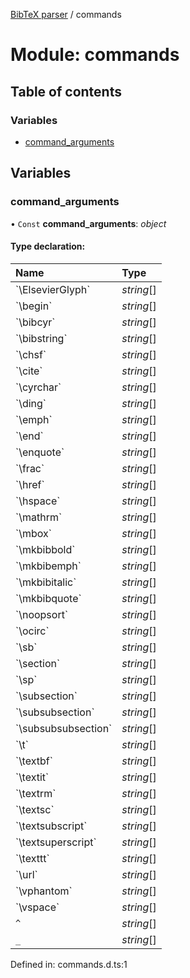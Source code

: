 [BibTeX parser](../README.md) / commands

# Module: commands

## Table of contents

### Variables

- [command\_arguments](commands.md#command_arguments)

## Variables

### command\_arguments

• `Const` **command\_arguments**: *object*

#### Type declaration:

Name | Type |
:------ | :------ |
\`\ElsevierGlyph\` | *string*[] |
\`\begin\` | *string*[] |
\`\bibcyr\` | *string*[] |
\`\bibstring\` | *string*[] |
\`\chsf\` | *string*[] |
\`\cite\` | *string*[] |
\`\cyrchar\` | *string*[] |
\`\ding\` | *string*[] |
\`\emph\` | *string*[] |
\`\end\` | *string*[] |
\`\enquote\` | *string*[] |
\`\frac\` | *string*[] |
\`\href\` | *string*[] |
\`\hspace\` | *string*[] |
\`\mathrm\` | *string*[] |
\`\mbox\` | *string*[] |
\`\mkbibbold\` | *string*[] |
\`\mkbibemph\` | *string*[] |
\`\mkbibitalic\` | *string*[] |
\`\mkbibquote\` | *string*[] |
\`\noopsort\` | *string*[] |
\`\ocirc\` | *string*[] |
\`\sb\` | *string*[] |
\`\section\` | *string*[] |
\`\sp\` | *string*[] |
\`\subsection\` | *string*[] |
\`\subsubsection\` | *string*[] |
\`\subsubsubsection\` | *string*[] |
\`\t\` | *string*[] |
\`\textbf\` | *string*[] |
\`\textit\` | *string*[] |
\`\textrm\` | *string*[] |
\`\textsc\` | *string*[] |
\`\textsubscript\` | *string*[] |
\`\textsuperscript\` | *string*[] |
\`\texttt\` | *string*[] |
\`\url\` | *string*[] |
\`\vphantom\` | *string*[] |
\`\vspace\` | *string*[] |
`^` | *string*[] |
`_` | *string*[] |

Defined in: commands.d.ts:1
